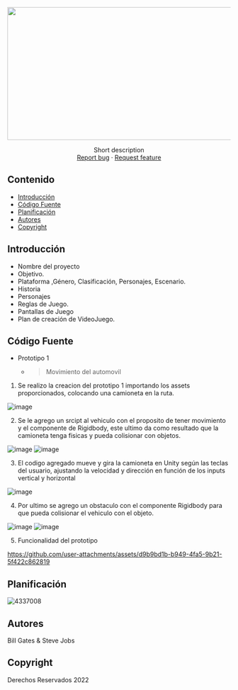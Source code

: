 <p align="center">
    <img src="https://user-images.githubusercontent.com/8560750/195950148-0c0df38e-5f96-45ae-87c3-6922738c612d.jpg" alt="Logo" width=1200 height=300>

  <p align="center">
    Short description
    <br>
    <a href="https://reponame/issues/new?template=bug.md">Report bug</a>
    ·
    <a href="https://reponame/issues/new?template=feature.md&labels=feature">Request feature</a>
  </p>
</p>


## Contenido

- [Introducción](#introducción)
- [Código Fuente](#código-fuente)
- [Planificación](#planificación)
- [Autores](#autores)
- [Copyright](#copyright)


## Introducción

- Nombre del proyecto
- Objetivo.
- Plataforma ,Género, Clasificación, Personajes, Escenario.
- Historia
- Personajes
- Reglas de Juego.
- Pantallas de Juego
- Plan de creación de VideoJuego.

## Código Fuente

* Prototipo 1
  * > Movimiento del automovil
1. Se realizo la creacion del prototipo 1 importando los assets proporcionados, colocando una camioneta en la ruta.

![image](https://github.com/user-attachments/assets/0989106a-5942-4d12-b88b-f300a91b9f96)

2. Se le agrego un srcipt al vehiculo con el proposito de tener movimiento y el componente de Rigidbody, este ultimo da como resultado que la camioneta tenga fisicas y pueda colisionar con objetos.

![image](https://github.com/user-attachments/assets/3ec5b7a5-fe34-4b73-88a3-a48cd0bd9e11)
![image](https://github.com/user-attachments/assets/e3ad6898-08a4-436f-ad56-eb93ecf07b28)

3. El codigo agregado mueve y gira la camioneta en Unity según las teclas del usuario, ajustando la velocidad y dirección en función de los inputs vertical y horizontal

![image](https://github.com/user-attachments/assets/d12a2d50-ece2-4d3e-a36c-e4207b787c6f)

4. Por ultimo se agrego un obstaculo con el componente Rigidbody para que pueda colisionar el vehiculo con el objeto.

![image](https://github.com/user-attachments/assets/ebd43b1f-04ae-45f4-9c4e-8c101dfbefc4)
![image](https://github.com/user-attachments/assets/84f6c9cc-5fbb-4db3-b2cd-7c491b0ed3bc)

5. Funcionalidad del prototipo
 
https://github.com/user-attachments/assets/d9b9bd1b-b949-4fa5-9b21-5f422c862819






## Planificación

![4337008](https://user-images.githubusercontent.com/8560750/195951617-083a7e4d-323d-47b5-8e5e-529ded31bc06.jpg)

## Autores
Bill Gates & Steve Jobs

## Copyright
Derechos Reservados 2022
